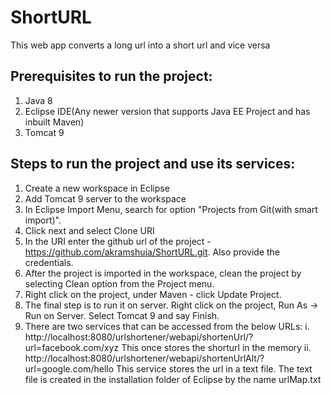 # ShortURL
This web app converts a long url into a short url and vice versa

Prerequisites to run the project:
----------------------------------
1. Java 8
2. Eclipse IDE(Any newer version that supports Java EE Project and has inbuilt Maven)
3. Tomcat 9

Steps to run the project and use its services:
------------------------------------------------
1. Create a new workspace in Eclipse
2. Add Tomcat 9 server to the workspace
3. In Eclipse Import Menu, search for option "Projects from Git(with smart import)". 
4. Click next and select Clone URI
5. In the URI enter the github url of the project - https://github.com/akramshuja/ShortURL.git. Also provide the credentials.
6. After the project is imported in the workspace, clean the project by selecting Clean option from the Project menu.
7. Right click on the project, under Maven - click Update Project.
8. The final step is to run it on server. Right click on the project, Run As -> Run on Server. Select Tomcat 9 and say Finish.
9. There are two services that can be accessed from the below URLs:
 i. http://localhost:8080/urlshortener/webapi/shortenUrl/?url=facebook.com/xyz
 This once stores the shorturl in the memory
 ii. http://localhost:8080/urlshortener/webapi/shortenUrlAlt/?url=google.com/hello
 This service stores the url in a text file. The text file is created in the installation folder of Eclipse by the name urlMap.txt
